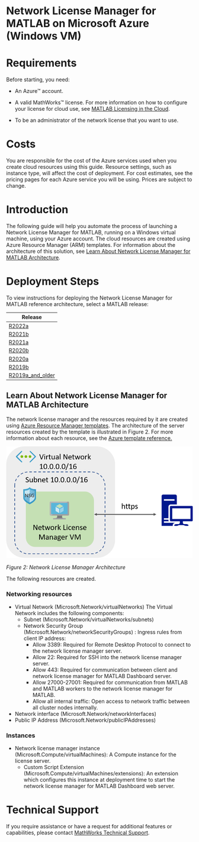 # Network License Manager for MATLAB on Microsoft Azure (Windows VM)

# Requirements

Before starting, you need:

- An Azure™ account.

- A valid MathWorks™ license. For more information on how to configure your license for cloud use, see [MATLAB Licensing in the Cloud](https://www.mathworks.com/help/licensingoncloud/matlab-on-the-cloud.html).

- To be an administrator of the network license that you want to use.

# Costs
You are responsible for the cost of the Azure services used when you create cloud resources using this guide. Resource settings, such as instance type, will affect the cost of deployment. For cost estimates, see the pricing pages for each Azure service you will be using. Prices are subject to change.

# Introduction
The following guide will help you automate the process of launching a Network License Manager for MATLAB, running on a Windows virtual machine, using your Azure account. The cloud resources are created using Azure Resource Manager (ARM) templates. For information about the architecture of this solution, see [Learn About Network License Manager for MATLAB Architecture](#learn-about-network-license-manager-for-matlab-architecture).

# Deployment Steps

To view instructions for deploying the Network License Manager for MATLAB reference architecture, select a MATLAB release:

| Release |
| ------- |
| [R2022a](releases/R2022a/README.md) |
| [R2021b](releases/R2021b/README.md) |
| [R2021a](releases/R2021a/README.md) |
| [R2020b](releases/R2020b/README.md) |
| [R2020a](releases/R2020a/README.md) |
| [R2019b](releases/R2019b/README.md) |
| [R2019a\_and\_older](releases/R2019a_and_older/README.md) |


## Learn About Network License Manager for MATLAB Architecture

The network license manager and the resources required by it are created using [Azure Resource Manager templates](https://docs.microsoft.com/en-gb/azure/azure-resource-manager/resource-group-overview). The architecture of the server resources created by the template is illustrated in Figure 2. For more information about each resource, see the [Azure template reference.](https://docs.microsoft.com/en-us/azure/templates/)

![Server Architecture](img/FlexServer_in_Azure_architecture.png?raw=true)

*Figure 2: Network License Manager Architecture*

The following resources are created.

### Networking resources
* Virtual Network (Microsoft.Network/virtualNetworks) The Virtual Network includes the following components:
    * Subnet (Microsoft.Network/virtualNetworks/subnets)
    * Network Security Group (Microsoft.Network/networkSecurityGroups) : Ingress rules from client IP address:
        * Allow 3389: Required for Remote Desktop Protocol to connect to the network license manager server.
        * Allow 22: Required for SSH into the network license manager server.
        * Allow 443: Required for communication between client and network license manager for MATLAB Dashboard server.
        * Allow 27000-27001: Required for communication from MATLAB and MATLAB workers to the network license manager for MATLAB.
        * Allow all internal traffic: Open access to network traffic between all cluster nodes internally.
* Network interface (Microsoft.Network/networkInterfaces)
* Public IP Address (Microsoft.Network/publicIPAddresses)

### Instances
* Network license manager instance (Microsoft.Compute/virtualMachines): A Compute instance for the license server.
  * Custom Script Extension (Microsoft.Compute/virtualMachines/extensions): An extension which configures this instance at deployment time to start the network license manager for MATLAB Dashboard web server.

# Technical Support
If you require assistance or have a request for additional features or capabilities, please contact [MathWorks Technical Support](https://www.mathworks.com/support/contact_us.html).